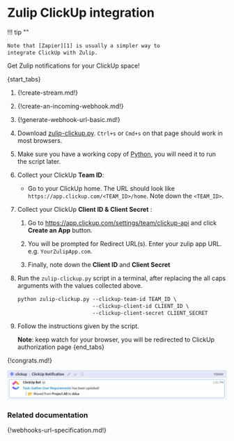 # Zulip ClickUp integration
!!! tip ""

    Note that [Zapier][1] is usually a simpler way to
    integrate ClickUp with Zulip.

Get Zulip notifications for your ClickUp space!

[1]: ./zapier
{start_tabs}
1. {!create-stream.md!}

1. {!create-an-incoming-webhook.md!}

1. {!generate-webhook-url-basic.md!}

1. Download [zulip-clickup.py][2]. `Ctrl+s` or `Cmd+s` on that page should
   work in most browsers.

1. Make sure you have a working copy of [Python](https://realpython.com/installing-python/), you will need it to run the script later.

1. Collect your ClickUp **Team ID**:
    * Go to your ClickUp home. The URL should look like `https://app.clickup.com/<TEAM_ID>/home`. Note down the
    `<TEAM_ID>`.


1. Collect your ClickUp **Client ID & Client Secret** :
    1.  Go to <https://app.clickup.com/settings/team/clickup-api> and click **Create an App** button.

    1.  You will be prompted for Redirect URL(s). Enter your zulip app URL.
        e.g. `YourZulipApp.com`.

    1.  Finally, note down the **Client ID** and **Client Secret**

1. Run the `zulip-clickup.py` script in a terminal, after replacing the all caps
   arguments with the values collected above.

    ```
    python zulip-clickup.py --clickup-team-id TEAM_ID \
                            --clickup-client-id CLIENT_ID \
                            --clickup-client-secret CLIENT_SECRET
    ```

1. Follow the instructions given by the script.

    **Note**: keep watch for your browser, you will be redirected to ClickUp authorization page
{end_tabs}

[2]: https://raw.githubusercontent.com/zulip/python-zulip-api/main/zulip/integrations/clickup/zulip_clickup.py

{!congrats.md!}

![](/static/images/integrations/clickup/002.png)
### Related documentation

{!webhooks-url-specification.md!}
